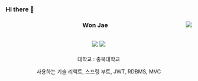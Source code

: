 
### Hi there 👋

<div align="center">

<img align="right" src="https://github-readme-stats.vercel.app/api/top-langs/?username=Lucas0105&theme=dracula&exclude_repo=Computer-Science-Engineering&layout=compact&langs_count=10"/>

  ### Won Jae

  
  <a href="https://github.com/Lucas0105"><img src="https://hits.seeyoufarm.com/api/count/incr/badge.svg?url=https%3A%2F%2Fgithub.com%2FLucas0105&count_bg=%2379C83D&title_bg=%23555555&icon=github.svg&icon_color=%23E7E7E7&title=GitHub&edge_flat=false)"/></a> <a href="https://solved.ac/dnjswo105"><img src="http://mazassumnida.wtf/api/mini/generate_badge?boj=dnjswo105"/></a>
 ---
 대학교 : 충북대학교
  
 사용하는 기술
리액트, 스프링 부트, JWT, RDBMS, MVC
</div>
<!--
**Lucas0105/Lucas0105** is a ✨ _special_ ✨ repository because its `README.md` (this file) appears on your GitHub profile.

Here are some ideas to get you started:

- 🔭 I’m currently working on ...
- 🌱 I’m currently learning ...
- 👯 I’m looking to collaborate on ...
- 🤔 I’m looking for help with ...
- 💬 Ask me about ...
- 📫 How to reach me: ...
- 😄 Pronouns: ...
- ⚡ Fun fact: ...
-->
